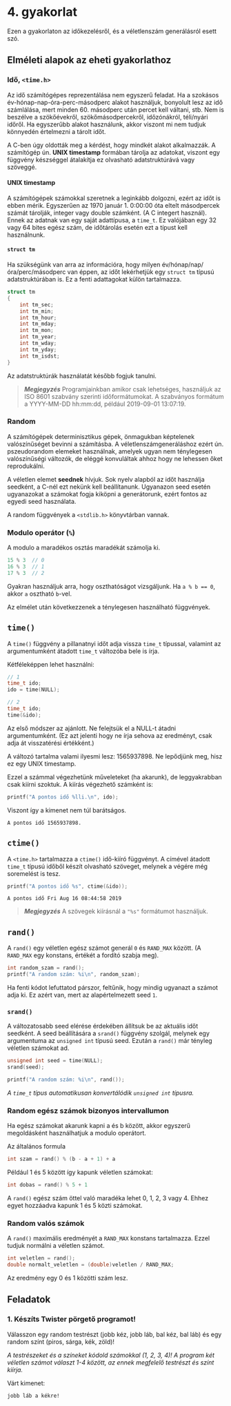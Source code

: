 4\. gyakorlat
=============

Ezen a gyakorlaton az időkezelésről, és a véletlenszám generálásról esett szó.


Elméleti alapok az eheti gyakorlathoz
-------------------------------------

### Idő,  `<time.h>`

Az idő számítógépes reprezentálása nem egyszerű feladat. Ha a szokásos év-hónap-nap-óra-perc-másodperc alakot használjuk, bonyolult lesz az idő számlálása, mert minden 60. másodperc után percet kell váltani, stb. Nem is beszélve a szökőévekről, szökőmásodpercekről, időzónákról, téli/nyári időről. Ha egyszerűbb alakot használunk, akkor viszont mi nem tudjuk könnyedén értelmezni a tárolt időt.

A C-ben úgy oldották meg a kérdést, hogy mindkét alakot alkalmazzák. A számítógép ún. **UNIX timestamp** formában tárolja az adatokat, viszont egy függvény készséggel átalakítja ez olvasható adatstruktúrává vagy szöveggé.

#### UNIX timestamp

A számítógépek számokkal szeretnek a leginkább dolgozni, ezért az időt is ebben mérik. Egyszerűen az 1970 január 1. 0:00:00 óta eltelt másodpercek számát tárolják, integer vagy double számként. (A C integert használ). Ennek az adatnak van egy saját adattípusa, a `time_t`. Ez valójában egy 32 vagy 64 bites egész szám, de időtárolás esetén ezt a típust kell használnunk.

#### `struct tm`

Ha szükségünk van arra az információra, hogy milyen év/hónap/nap/óra/perc/másodperc van éppen, az időt lekérhetjük egy `struct tm` típusú adatstruktúrában is. Ez a fenti adattagokat külön tartalmazza.

```c
struct tm
{
    int tm_sec;
    int tm_min;
    int tm_hour;
    int tm_mday;
    int tm_mon;
    int tm_year;
    int tm_wday;
    int tm_yday;
    int tm_isdst;
}
```

Az adatstruktúrák használatát később fogjuk tanulni.

  > **_Megjegyzés_** Programjainkban amikor csak lehetséges, használjuk az ISO 8601 szabvány szerinti időformátumokat. A szabványos formátum a YYYY-MM-DD hh:mm:dd, például 2019-09-01 13:07:19.

### Random

A számítógépek determinisztikus gépek, önmagukban képtelenek valószínűséget bevinni a számításba. A véletlenszámgeneráláshoz ezért ún. pszeudorandom elemeket használnak, amelyek ugyan nem ténylegesen valószínűségi változók, de eléggé konvuláltak ahhoz hogy ne lehessen őket reprodukálni.

A véletlen elemet **seednek** hívjuk. Sok nyelv alapból az időt használja seedként, a C-nél ezt nekünk kell beállítanunk. Ugyanazon seed esetén ugyanazokat a számokat fogja kiköpni a generátorunk, ezért fontos az egyedi seed használata.

A random függvények a `<stdlib.h>` könyvtárban vannak.


### Modulo operátor (`%`)

A modulo a maradékos osztás maradékát számolja ki.

```c
15 % 3  // 0
16 % 3  // 1
17 % 3  // 2
```

Gyakran használjuk arra, hogy oszthatóságot vizsgáljunk. Ha `a % b == 0`, akkor `a` osztható `b`-vel.

Az elmélet után következzenek a ténylegesen használható függvények.

`time()`
------

A `time()` függvény a pillanatnyi időt adja vissza `time_t` típussal, valamint az argumentumként átadott `time_t` változóba bele is írja.

Kétféleképpen lehet használni:
```c
// 1
time_t ido;
ido = time(NULL);

// 2
time_t ido;
time(&ido);
```

Az első módszer az ajánlott. Ne felejtsük el a NULL-t átadni argumentumként. (Ez azt jelenti hogy ne írja sehova az eredményt, csak adja át visszatérési értékként.)

A változó tartalma valami ilyesmi lesz: 1565937898. Ne lepődjünk meg, hisz ez egy UNIX timestamp.

Ezzel a számmal végezhetünk műveleteket (ha akarunk), de leggyakrabban csak kiírni szoktuk. A kiírás végezhető számként is:
```c
printf("A pontos idő %lli.\n", ido);
```
Viszont így a kimenet nem túl barátságos.
```
A pontos idő 1565937898.
```

`ctime()`
---------

A `<time.h>` tartalmazza a `ctime()` idő-kiíró függvényt. A címével átadott `time_t` típusú időből készít olvasható szöveget, melynek a végére még soremelést is tesz.

```c
printf("A pontos idő %s", ctime(&ido));
```
```
A pontos idő Fri Aug 16 08:44:58 2019
```
  > **_Megjegyzés_** A szövegek kiírásnál a `"%s"` formátumot használjuk.


`rand()`
--------

A `rand()` egy véletlen egész számot generál `0` és `RAND_MAX` között. (A `RAND_MAX` egy konstans, értékét a fordító szabja meg).

```c
int random_szam = rand();
printf("A random szám: %i\n", random_szam);
```

Ha fenti kódot lefuttatod párszor, feltűnik, hogy mindig ugyanazt a számot adja ki. Ez azért van, mert az alapértelmezett seed `1`. 

### `srand()`

A változatosabb seed elérése érdekében állítsuk be az aktuális időt seedként. A seed beállítására a `srand()` függvény szolgál, melynek egy argumentuma az `unsigned int` típusú seed. Ezután a `rand()` már tényleg véletlen számokat ad.

```c
unsigned int seed = time(NULL);
srand(seed);

printf("A random szám: %i\n", rand());
```
_A `time_t` típus automatikusan konvertálódik `unsigned int` típusra._

### Random egész számok bizonyos intervallumon

Ha egész számokat akarunk kapni a és b között, akkor egyszerű megoldásként használhatjuk a modulo operátort.

Az általános formula
```c
int szam = rand() % (b - a + 1) + a
```

Például 1 és 5 között így kapunk véletlen számokat:
```c
int dobas = rand() % 5 + 1
```

A `rand()` egész szám öttel való maradéka lehet 0, 1, 2, 3 vagy 4. Ehhez egyet hozzáadva kapunk 1 és 5 közti számokat.

### Random valós számok

A `rand()` maximális eredményét a `RAND_MAX` konstans tartalmazza. Ezzel tudjuk normálni a véletlen számot.

```c
int veletlen = rand();
double normalt_veletlen = (double)veletlen / RAND_MAX;
```

Az eredmény egy 0 és 1 közötti szám lesz.


Feladatok
---------

### 1. Készíts Twister pörgető programot!

Válasszon egy random testrészt (jobb kéz, jobb láb, bal kéz, bal láb) és egy random színt (piros, sárga, kék, zöld)!

_A testrészeket és a színeket kódold számokkal (1, 2, 3, 4)! A program két  véletlen számot választ 1-4 között, az ennek megfelelő testrészt és színt kiírja._

Várt kimenet:
```
jobb láb a kékre!
```
